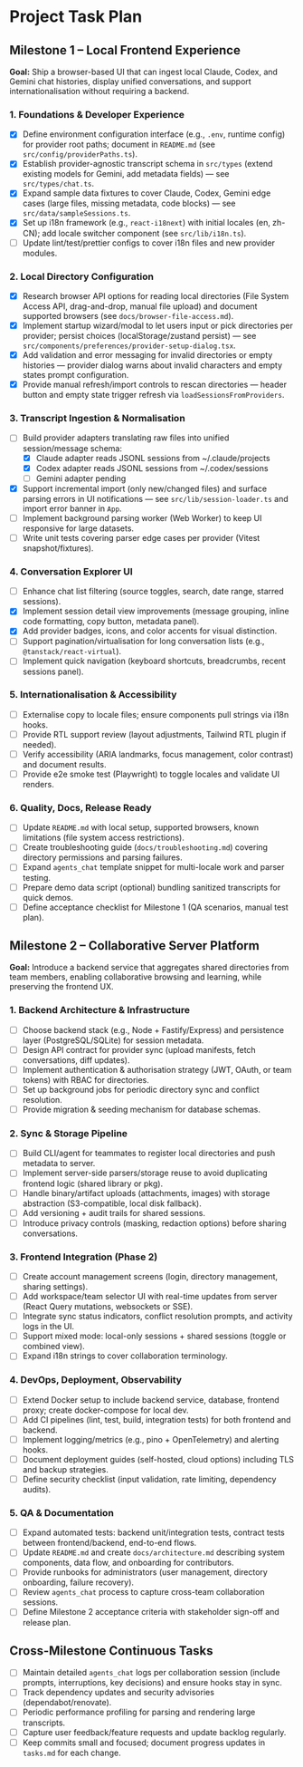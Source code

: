 # Project Task Plan

## Milestone 1 – Local Frontend Experience

**Goal:** Ship a browser-based UI that can ingest local Claude, Codex, and Gemini chat histories, display unified conversations, and support internationalisation without requiring a backend.

### 1. Foundations & Developer Experience

- [x] Define environment configuration interface (e.g., `.env`, runtime config) for provider root paths; document in `README.md` (see `src/config/providerPaths.ts`).
- [x] Establish provider-agnostic transcript schema in `src/types` (extend existing models for Gemini, add metadata fields) — see `src/types/chat.ts`.
- [x] Expand sample data fixtures to cover Claude, Codex, Gemini edge cases (large files, missing metadata, code blocks) — see `src/data/sampleSessions.ts`.
- [x] Set up i18n framework (e.g., `react-i18next`) with initial locales (en, zh-CN); add locale switcher component (see `src/lib/i18n.ts`).
- [ ] Update lint/test/prettier configs to cover i18n files and new provider modules.

### 2. Local Directory Configuration

- [x] Research browser API options for reading local directories (File System Access API, drag-and-drop, manual file upload) and document supported browsers (see `docs/browser-file-access.md`).
- [x] Implement startup wizard/modal to let users input or pick directories per provider; persist choices (localStorage/zustand persist) — see `src/components/preferences/provider-setup-dialog.tsx`.
- [x] Add validation and error messaging for invalid directories or empty histories — provider dialog warns about invalid characters and empty states prompt configuration.
- [x] Provide manual refresh/import controls to rescan directories — header button and empty state trigger refresh via `loadSessionsFromProviders`.

### 3. Transcript Ingestion & Normalisation

- [ ] Build provider adapters translating raw files into unified session/message schema:
  - [x] Claude adapter reads JSONL sessions from ~/.claude/projects
  - [x] Codex adapter reads JSONL sessions from ~/.codex/sessions
  - [ ] Gemini adapter pending
- [x] Support incremental import (only new/changed files) and surface parsing errors in UI notifications — see `src/lib/session-loader.ts` and import error banner in `App`.
- [ ] Implement background parsing worker (Web Worker) to keep UI responsive for large datasets.
- [ ] Write unit tests covering parser edge cases per provider (Vitest snapshot/fixtures).

### 4. Conversation Explorer UI

- [ ] Enhance chat list filtering (source toggles, search, date range, starred sessions).
- [x] Implement session detail view improvements (message grouping, inline code formatting, copy button, metadata panel).
- [x] Add provider badges, icons, and color accents for visual distinction.
- [ ] Support pagination/virtualisation for long conversation lists (e.g., `@tanstack/react-virtual`).
- [ ] Implement quick navigation (keyboard shortcuts, breadcrumbs, recent sessions panel).

### 5. Internationalisation & Accessibility

- [ ] Externalise copy to locale files; ensure components pull strings via i18n hooks.
- [ ] Provide RTL support review (layout adjustments, Tailwind RTL plugin if needed).
- [ ] Verify accessibility (ARIA landmarks, focus management, color contrast) and document results.
- [ ] Provide e2e smoke test (Playwright) to toggle locales and validate UI renders.

### 6. Quality, Docs, Release Ready

- [ ] Update `README.md` with local setup, supported browsers, known limitations (file system access restrictions).
- [ ] Create troubleshooting guide (`docs/troubleshooting.md`) covering directory permissions and parsing failures.
- [ ] Expand `agents_chat` template snippet for multi-locale work and parser testing.
- [ ] Prepare demo data script (optional) bundling sanitized transcripts for quick demos.
- [ ] Define acceptance checklist for Milestone 1 (QA scenarios, manual test plan).

## Milestone 2 – Collaborative Server Platform

**Goal:** Introduce a backend service that aggregates shared directories from team members, enabling collaborative browsing and learning, while preserving the frontend UX.

### 1. Backend Architecture & Infrastructure

- [ ] Choose backend stack (e.g., Node + Fastify/Express) and persistence layer (PostgreSQL/SQLite) for session metadata.
- [ ] Design API contract for provider sync (upload manifests, fetch conversations, diff updates).
- [ ] Implement authentication & authorisation strategy (JWT, OAuth, or team tokens) with RBAC for directories.
- [ ] Set up background jobs for periodic directory sync and conflict resolution.
- [ ] Provide migration & seeding mechanism for database schemas.

### 2. Sync & Storage Pipeline

- [ ] Build CLI/agent for teammates to register local directories and push metadata to server.
- [ ] Implement server-side parsers/storage reuse to avoid duplicating frontend logic (shared library or pkg).
- [ ] Handle binary/artifact uploads (attachments, images) with storage abstraction (S3-compatible, local disk fallback).
- [ ] Add versioning + audit trails for shared sessions.
- [ ] Introduce privacy controls (masking, redaction options) before sharing conversations.

### 3. Frontend Integration (Phase 2)

- [ ] Create account management screens (login, directory management, sharing settings).
- [ ] Add workspace/team selector UI with real-time updates from server (React Query mutations, websockets or SSE).
- [ ] Integrate sync status indicators, conflict resolution prompts, and activity logs in the UI.
- [ ] Support mixed mode: local-only sessions + shared sessions (toggle or combined view).
- [ ] Expand i18n strings to cover collaboration terminology.

### 4. DevOps, Deployment, Observability

- [ ] Extend Docker setup to include backend service, database, frontend proxy; create docker-compose for local dev.
- [ ] Add CI pipelines (lint, test, build, integration tests) for both frontend and backend.
- [ ] Implement logging/metrics (e.g., pino + OpenTelemetry) and alerting hooks.
- [ ] Document deployment guides (self-hosted, cloud options) including TLS and backup strategies.
- [ ] Define security checklist (input validation, rate limiting, dependency audits).

### 5. QA & Documentation

- [ ] Expand automated tests: backend unit/integration tests, contract tests between frontend/backend, end-to-end flows.
- [ ] Update `README.md` and create `docs/architecture.md` describing system components, data flow, and onboarding for contributors.
- [ ] Provide runbooks for administrators (user management, directory onboarding, failure recovery).
- [ ] Review `agents_chat` process to capture cross-team collaboration sessions.
- [ ] Define Milestone 2 acceptance criteria with stakeholder sign-off and release plan.

## Cross-Milestone Continuous Tasks

- [ ] Maintain detailed `agents_chat` logs per collaboration session (include prompts, interruptions, key decisions) and ensure hooks stay in sync.
- [ ] Track dependency updates and security advisories (dependabot/renovate).
- [ ] Periodic performance profiling for parsing and rendering large transcripts.
- [ ] Capture user feedback/feature requests and update backlog regularly.
- [ ] Keep commits small and focused; document progress updates in `tasks.md` for each change.
